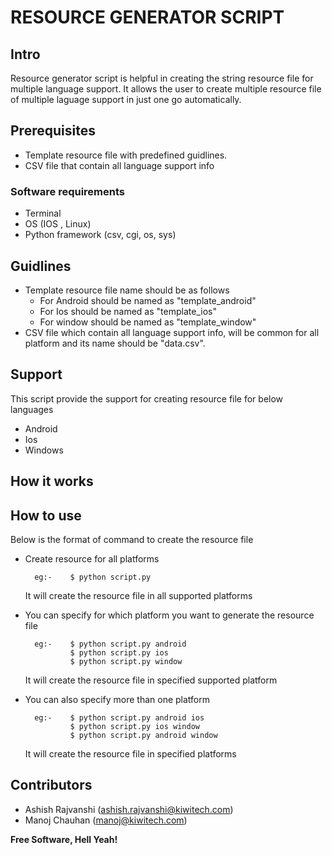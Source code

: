 # RESOURCE GENERATOR SCRIPT

## Intro

Resource generator script is helpful in creating the string resource file for multiple language support. It allows the user to create multiple resource file of multiple laguage support in just one go automatically.

## Prerequisites
- Template resource file with predefined guidlines.
- CSV file that contain all language support info

### Software requirements
- Terminal
- OS (IOS , Linux)
- Python framework (csv, cgi, os, sys)

## Guidlines

- Template resource file name should be as follows
     - For Android should be named as "template_android"
     - For Ios should be named as "template_ios"
     - For window should be named as "template_window"
- CSV file which contain all language support info, will be common for all platform and its name should be "data.csv".

## Support

This script provide the support for creating resource file for below languages
- Android
- Ios
- Windows



## How it works



## How to use

Below is the format of command to create the resource file

- Create resource for all platforms

		eg:-	$ python script.py  
	It will create the resource file in all supported platforms

- You can specify for which platform you want to generate the resource file

		eg:-	$ python script.py android
				$ python script.py ios
				$ python script.py window
	It will create the resource file in specified supported platform 

- You can also specify more than one platform

		eg:-	$ python script.py android ios
				$ python script.py ios window
				$ python script.py android window
	It will create the resource file in specified platforms



## Contributors
- Ashish Rajvanshi (ashish.rajvanshi@kiwitech.com)
- Manoj Chauhan (manoj@kiwitech.com)

**Free Software, Hell Yeah!**
